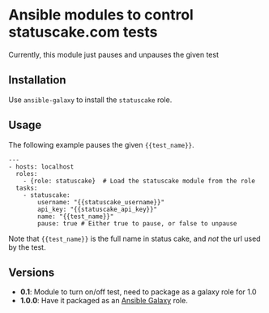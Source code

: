 # Ansible modules to control statuscake.com tests

Currently, this module just pauses and unpauses the given test

## Installation

Use `ansible-galaxy` to install the `statuscake` role.

## Usage

The following example pauses the given `{{test_name}}`.

    ---
    - hosts: localhost
      roles:
        - {role: statuscake}  # Load the statuscake module from the role
      tasks:
        - statuscake:
            username: "{{statuscake_username}}"
            api_key: "{{statuscake_api_key}}"
            name: "{{test_name}}"
            pause: true # Either true to pause, or false to unpause

Note that `{{test_name}}` is the full name in status cake, and *not* the url used by the test.

## Versions

- __0.1__: Module to turn on/off test, need to package as a galaxy role for 1.0
- __1.0.0__: Have it packaged as an [Ansible Galaxy](https://galaxy.ansible.com) role.
